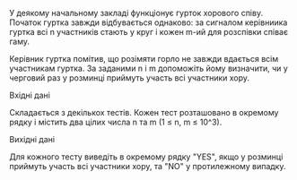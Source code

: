 У деякому начальному закладі функціонує гурток хорового співу. Початок гуртка завжди відбувається однаково: за сигналом керівниика гуртка всі n участників стають у круг і кожен m-ий для розспівки співає гаму.

Керівник гуртка помітив, що розімяти горло не завжди вдається всім участникам гуртка. За заданими n і m допоможіть йому визначити, чи у черговий раз у розминці приймуть участь всі участники хору.

Вхідні дані

Складається з декількох тестів. Кожен тест розташовано в окремому рядку і містить два цілих числа n та m (1 ≤ n, m ≤ 10^3).

Вихідні дані

Для кожного тесту виведіть в окремому рядку "YES", якщо у розминці приймуть участь всі участники хору, та "NO" у протилежному випадку.
